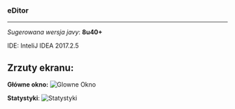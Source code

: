### eDitor
___

_Sugerowana wersja javy_: **8u40+**

IDE: InteliJ IDEA 2017.2.5

## Zrzuty ekranu:

**Główne okno:**
![Glowne Okno](https://i.imgur.com/ncPQgkH.png)


**Statystyki**:
![Statystyki](https://i.imgur.com/7eZznIe.png)
